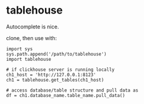 # tablehouse

Autocomplete is nice. 

clone, then use with:

    import sys
    sys.path.append('/path/to/tablehouse')
    import tablehouse
    
    # if clickhouse server is running locally
    ch1_host = 'http://127.0.0.1:8123'
    ch1 = tablehouse.get_tables(ch1_host)
    
    # access database/table structure and pull data as
    df = ch1.database_name.table_name.pull_data()
